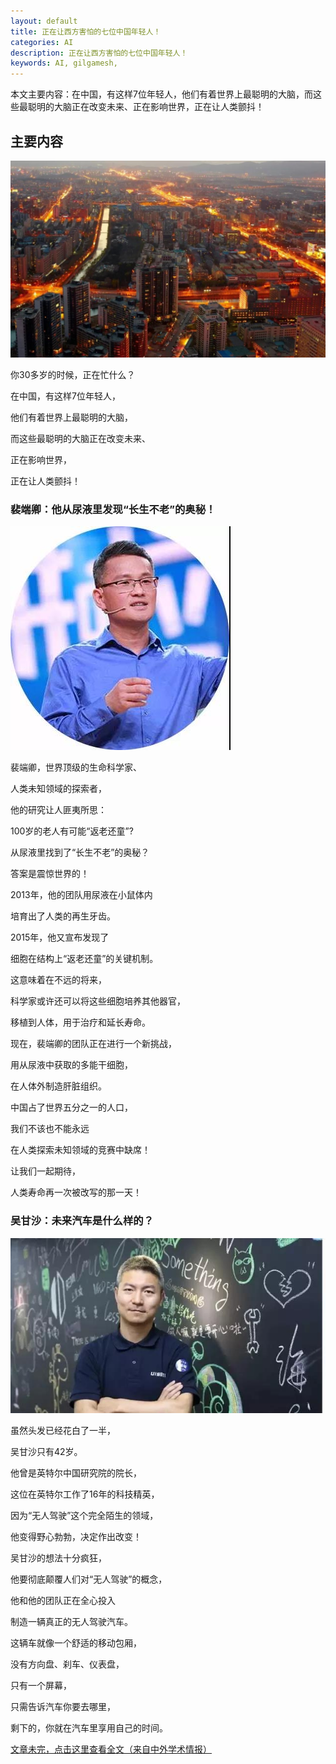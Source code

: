 ```yaml
---
layout: default
title: 正在让西方害怕的七位中国年轻人！
categories: AI
description: 正在让西方害怕的七位中国年轻人！
keywords: AI, gilgamesh,
---
```


本文主要内容：在中国，有这样7位年轻人，他们有着世界上最聪明的大脑，而这些最聪明的大脑正在改变未来、正在影响世界，正在让人类颤抖！

<!-- more -->




## 主要内容


![images](/images/AI/2018-3-11-seven.jpg)


你30多岁的时候，正在忙什么？

在中国，有这样7位年轻人，

他们有着世界上最聪明的大脑，

而这些最聪明的大脑正在改变未来、

正在影响世界，

正在让人类颤抖！

###  裴端卿：他从尿液里发现“长生不老”的奥秘！ 

![images](/images/AI/2018-3-11-peiduanqing.jpg)

裴端卿，世界顶级的生命科学家、

人类未知领域的探索者，

他的研究让人匪夷所思：

100岁的老人有可能“返老还童”?

从尿液里找到了“长生不老”的奥秘？

答案是震惊世界的！

2013年，他的团队用尿液在小鼠体内

培育出了人类的再生牙齿。

2015年，他又宣布发现了

细胞在结构上“返老还童”的关键机制。

这意味着在不远的将来，

科学家或许还可以将这些细胞培养其他器官，

移植到人体，用于治疗和延长寿命。

现在，裴端卿的团队正在进行一个新挑战，

用从尿液中获取的多能干细胞，

在人体外制造肝脏组织。

中国占了世界五分之一的人口，

我们不该也不能永远

在人类探索未知领域的竞赛中缺席！

让我们一起期待，

人类寿命再一次被改写的那一天！

###  吴甘沙：未来汽车是什么样的？  

![images](/images/AI/2018-3-11-wugansha.jpg)

虽然头发已经花白了一半，

吴甘沙只有42岁。

他曾是英特尔中国研究院的院长，

这位在英特尔工作了16年的科技精英，

因为“无人驾驶”这个完全陌生的领域，

他变得野心勃勃，决定作出改变！

吴甘沙的想法十分疯狂，

他要彻底颠覆人们对“无人驾驶”的概念，

他和他的团队正在全心投入

制造一辆真正的无人驾驶汽车。

这辆车就像一个舒适的移动包厢，

没有方向盘、刹车、仪表盘，

只有一个屏幕，

只需告诉汽车你要去哪里，

剩下的，你就在汽车里享用自己的时间。

[文章未完，点击这里查看全文（来自中外学术情报）](http://mp.weixin.qq.com/s/B8kNRqLT2mBahvrei9UFig)